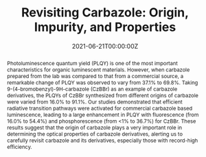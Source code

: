 ---
title: 'Revisiting Carbazole: Origin, Impurity, and Properties'

# Authors
# If you created a profile for a user (e.g. the default `admin` user), write the username (folder name) here
# and it will be replaced with their full name and linked to their profile.
authors:
  - Chengjian Chen
  - Kok Chan Chong
  - Yutong Pan
  - Guobin Qi
  - Shidang Xu
  - Bin Liu*

# # Author notes (optional)
# author_notes:
#   - ''
#   - ''
#   - ''
#   - ''
#   - 'Corresponding author'

date: '2021-06-21T00:00:00Z'
doi: '10.1021/acsmaterialslett.1c00138'

# Schedule page publish date (NOT publication's date).
publishDate: '2021-07-05T00:00:00Z'

# Publication type.
# Accepts a single type but formatted as a YAML list (for Hugo requirements).
# Enter a publication type from the CSL standard.
publication_types: ['article-journal']

# Publication name and optional abbreviated publication name.
publication: In *ACS Materials Letters*
publication_short: In *ACS Materials Lett.*

abstract: Photoluminescence quantum yield (PLQY) is one of the most important characteristics for organic luminescent materials. However, when carbazole prepared from the lab was compared to that from a commercial source, a remarkable change of PLQY was observed to vary from 37.1% to 69.8%. Taking 9-(4-bromobenzyl)-9H-carbazole (CzBBr) as an example of carbazole derivatives, the PLQYs of CzBBr synthesized from different origins of carbazole were varied from 16.0% to 91.1%. Our studies demonstrated that efficient radiative transition pathways were activated for commercial carbazole based luminescence, leading to a large enhancement in PLQY with fluorescence (from 16.0% to 54.4%) and phosphorescence (from <1% to 36.7%) for CzBBr. These results suggest that the origin of carbazole plays a very important role in determining the optical properties of carbazole derivatives, alerting us to carefully revisit carbazole and its derivatives, especially those with record-high efficiency.
# Summary. An optional shortened abstract.
summary: Photoluminescence quantum yield (PLQY) is one of the most important characteristics for organic luminescent materials. However, when carbazole prepared from the lab was compared to that from a commercial source, a remarkable change of PLQY was observed to vary from 37.1% to 69.8%. Taking 9-(4-bromobenzyl)-9H-carbazole (CzBBr) as an example of carbazole derivatives, the PLQYs of CzBBr synthesized from different origins of carbazole were varied from 16.0% to 91.1%. Our studies demonstrated that efficient radiative transition pathways were activated for commercial carbazole based luminescence, leading to a large enhancement in PLQY with fluorescence (from 16.0% to 54.4%) and phosphorescence (from <1% to 36.7%) for CzBBr. These results suggest that the origin of carbazole plays a very important role in determining the optical properties of carbazole derivatives, alerting us to carefully revisit carbazole and its derivatives, especially those with record-high efficiency.
tags: []

# Display this page in the Featured widget?
featured: true

# Custom links (uncomment lines below)
# links:
# - name: Custom Link
#   url: http://example.org

url_pdf: 'https://pubs.acs.org/doi/epdf/10.1021/acsmaterialslett.1c00138?ref=article_openPDF'
url_code: ''
url_dataset: ''
url_poster: ''
url_project: ''
url_slides: ''
url_source: ''
url_video: ''

# Featured image
# To use, add an image named `featured.jpg/png` to your page's folder.
# image:
#   caption: 'Image credit: [**Unsplash**](https://unsplash.com/photos/pLCdAaMFLTE)'
#   focal_point: ''
#   preview_only: false
---